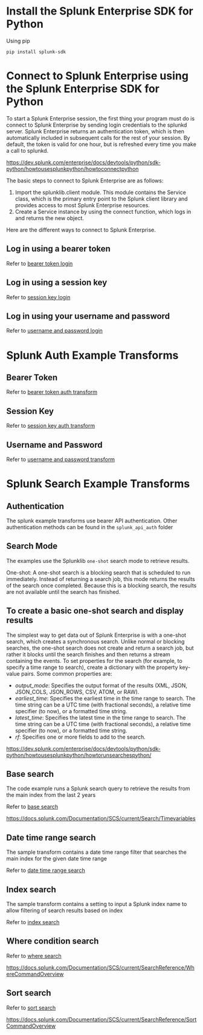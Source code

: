 # Install the Splunk Enterprise SDK for Python

Using pip

```
pip install splunk-sdk 
```

# Connect to Splunk Enterprise using the Splunk Enterprise SDK for Python

To start a Splunk Enterprise session, the first thing your program must do is connect to Splunk Enterprise by sending login credentials to the splunkd server. 
Splunk Enterprise returns an authentication token, which is then automatically included in subsequent calls for the rest of your session. By default, the token is valid for one hour, but is refreshed every time you make a call to splunkd.


https://dev.splunk.com/enterprise/docs/devtools/python/sdk-python/howtousesplunkpython/howtoconnectpython

The basic steps to connect to Splunk Enterprise are as follows:

1. Import the splunklib.client module. This module contains the Service class, which is the primary entry point to the Splunk client library and provides access to most Splunk Enterprise resources.
2. Create a Service instance by using the connect function, which logs in and returns the new object.


Here are the different ways to connect to Splunk Enterprise.

## Log in using a bearer token

Refer to [bearer token login](/splunk_api_auth/bearer_token.py)

## Log in using a session key

Refer to [session key login](\splunk_api_auth\session_key.py)

## Log in using your username and password

Refer to [username and password login](\splunk_api_auth\username_password.py)


# Splunk Auth Example Transforms

## Bearer Token
Refer to [bearer token auth transform](\transforms\BearerTokenAuth.py)

## Session Key
Refer to [session key auth transform](\transforms\SessionKeyAuth.py)

## Username and Password
Refer to [username and password transform](\transforms\UsernamePasswordAuth.py)

# Splunk Search Example Transforms

## Authentication
The splunk example transforms use bearer API authentication.
Other authentication methods can be found in the `splunk_api_auth` folder

## Search Mode
The examples use the Splunklib `one-shot` search mode to retrieve results.

One-shot: A one-shot search is a blocking search that is scheduled to run immediately. Instead of returning a search job, this mode returns the results of the search once completed. Because this is a blocking search, the results are not available until the search has finished.

## To create a basic one-shot search and display results
The simplest way to get data out of Splunk Enterprise is with a one-shot search, which creates a synchronous search. Unlike normal or blocking searches, the one-shot search does not create and return a search job, but rather it blocks until the search finishes and then returns a stream containing the events. To set properties for the search (for example, to specify a time range to search), create a dictionary with the property key-value pairs. Some common properties are:

- _output_mode_: Specifies the output format of the results (XML, JSON, JSON_COLS, JSON_ROWS, CSV, ATOM, or RAW).
- _earliest_time_: Specifies the earliest time in the time range to search. The time string can be a UTC time (with fractional seconds), a relative time specifier (to now), or a formatted time string.
- _latest_time_: Specifies the latest time in the time range to search. The time string can be a UTC time (with fractional seconds), a relative time specifier (to now), or a formatted time string.
- _rf_: Specifies one or more fields to add to the search.

https://dev.splunk.com/enterprise/docs/devtools/python/sdk-python/howtousesplunkpython/howtorunsearchespython/

## Base search

The code example runs a Splunk search query to retrieve the results from the main index from the last 2 years

Refer to [base search](\transforms\BaseSearch.py)

https://docs.splunk.com/Documentation/SCS/current/Search/Timevariables


## Date time range search

The sample transform contains a date time range filter that searches the main index for the given date time range

Refer to [date time range search](\transforms\DateTimeSearch.py)


## Index search

The sample transform contains a setting to input a Splunk index name to allow filtering of search results based on index

Refer to [index search](\transforms\IndexSearch.py)


## Where condition search


Refer to [where search](\transforms\WhereSearch.py)

https://docs.splunk.com/Documentation/SCS/current/SearchReference/WhereCommandOverview


## Sort search

Refer to [sort search](\transforms\SortSearch.py)

https://docs.splunk.com/Documentation/SCS/current/SearchReference/SortCommandOverview
